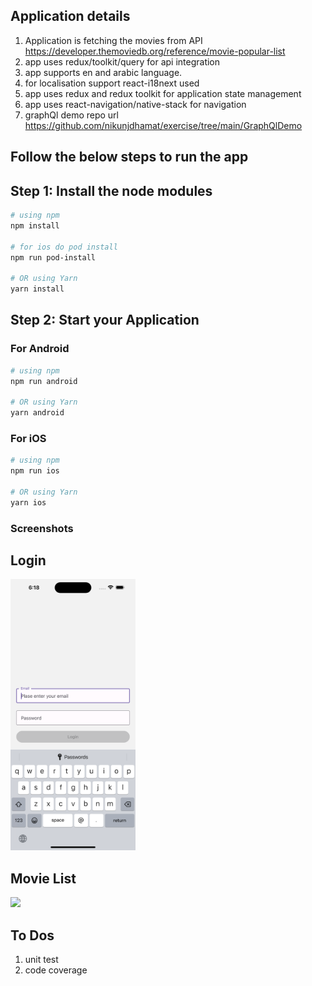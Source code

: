 
## Application details

1. Application is fetching the movies from API https://developer.themoviedb.org/reference/movie-popular-list
2. app uses redux/toolkit/query for api integration
3. app supports en and arabic language.
4. for localisation support react-i18next used
5. app uses redux and redux toolkit for application state management
6. app uses react-navigation/native-stack for navigation
7. graphQl demo repo url https://github.com/nikunjdhamat/exercise/tree/main/GraphQlDemo

## Follow the below steps to run the app

## Step 1: Install the node modules

```bash
# using npm
npm install

# for ios do pod install
npm run pod-install

# OR using Yarn
yarn install

```

## Step 2: Start your Application

### For Android

```bash
# using npm
npm run android

# OR using Yarn
yarn android
```

### For iOS

```bash
# using npm
npm run ios

# OR using Yarn
yarn ios
```

### Screenshots

## Login

<img src="./screenshots/login.png" width="200">

## Movie List

<img src="./screenshots/movie_list.png" width="200">

## To Dos

1. unit test
2. code coverage
